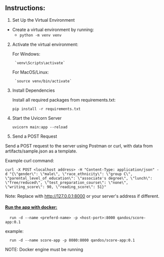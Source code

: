 ## Instructions:
1. Set Up the Virtual Environment
- Create a virtual environment by running:
   - `python -m venv venv `
2. Activate the virtual environment:

      For Windows:

        `venv\Scripts\activate` 
        
      For MacOS/Linux:

        `source venv/bin/activate`

2. Install Dependencies
   
      Install all required packages from requirements.txt:
   
    `pip install -r requirements.txt`

4. Start the Uvicorn Server
   
    `uvicorn main:app --reload`

6. Send a POST Request
   
Send a POST request to the server using Postman or curl, with data from artifacts/sample.json as a template.

Example curl command:
    
    curl -X POST <localhost address> -H "Content-Type: application/json" -d "{\"gender\": \"male\", \"race_ethnicity\": \"group C\", \"parental_level_of_education\": \"associate's degree\", \"lunch\": \"free/reduced\", \"test_preparation_course\": \"none\", \"writing_score\": 90, \"reading_score\": 51}"

    
Note: Replace <localhost address> with http://127.0.0.1:8000 or your server's address if different.

#### [Run the app with docker:](https://hub.docker.com/repository/docker/qandos/score-app/general)



      run -d --name <preferd-name> -p <host-port>:8000 qandos/score-app:0.1

example:


      run -d --name score-app -p 8080:8000 qandos/score-app:0.1

NOTE: Docker engine must be running
